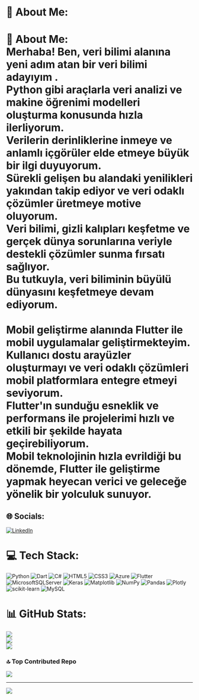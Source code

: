# 💫 About Me:
# 💫 About Me:<br>Merhaba! Ben, veri bilimi alanına yeni adım atan bir veri bilimi adayıyım . <br>Python gibi araçlarla veri analizi ve makine öğrenimi modelleri oluşturma konusunda hızla ilerliyorum. <br>Verilerin derinliklerine inmeye ve anlamlı içgörüler elde etmeye büyük bir ilgi duyuyorum. <br>Sürekli gelişen bu alandaki yenilikleri yakından takip ediyor ve veri odaklı çözümler üretmeye motive oluyorum. <br>Veri bilimi, gizli kalıpları keşfetme ve gerçek dünya sorunlarına veriyle destekli çözümler sunma fırsatı sağlıyor. <br>Bu tutkuyla, veri biliminin büyülü dünyasını keşfetmeye devam ediyorum.<br><br>Mobil geliştirme alanında  Flutter ile mobil uygulamalar geliştirmekteyim. <br>Kullanıcı dostu arayüzler oluşturmayı ve veri odaklı çözümleri mobil platformlara entegre etmeyi seviyorum. <br>Flutter'ın sunduğu esneklik ve performans ile projelerimi hızlı ve etkili bir şekilde hayata geçirebiliyorum. <br>Mobil teknolojinin hızla evrildiği bu dönemde, Flutter ile geliştirme yapmak heyecan verici ve geleceğe yönelik bir yolculuk sunuyor.


## 🌐 Socials:
[![LinkedIn](https://img.shields.io/badge/LinkedIn-%230077B5.svg?logo=linkedin&logoColor=white)](https://linkedin.com/in/[![LinkedIn](https://img.shields.io/badge/LinkedIn-%230077B5.svg?logo=linkedin&logoColor=white)](https://linkedin.com/in/https://www.linkedin.com/in/talha-pamukcu-9aa66b251/) ) 

# 💻 Tech Stack:
![Python](https://img.shields.io/badge/python-3670A0?style=flat&logo=python&logoColor=ffdd54) ![Dart](https://img.shields.io/badge/dart-%230175C2.svg?style=flat&logo=dart&logoColor=white) ![C#](https://img.shields.io/badge/c%23-%23239120.svg?style=flat&logo=csharp&logoColor=white) ![HTML5](https://img.shields.io/badge/html5-%23E34F26.svg?style=flat&logo=html5&logoColor=white) ![CSS3](https://img.shields.io/badge/css3-%231572B6.svg?style=flat&logo=css3&logoColor=white) ![Azure](https://img.shields.io/badge/azure-%230072C6.svg?style=flat&logo=microsoftazure&logoColor=white) ![Flutter](https://img.shields.io/badge/Flutter-%2302569B.svg?style=flat&logo=Flutter&logoColor=white) ![MicrosoftSQLServer](https://img.shields.io/badge/Microsoft%20SQL%20Server-CC2927?style=flat&logo=microsoft%20sql%20server&logoColor=white) ![Keras](https://img.shields.io/badge/Keras-%23D00000.svg?style=flat&logo=Keras&logoColor=white) ![Matplotlib](https://img.shields.io/badge/Matplotlib-%23ffffff.svg?style=flat&logo=Matplotlib&logoColor=black) ![NumPy](https://img.shields.io/badge/numpy-%23013243.svg?style=flat&logo=numpy&logoColor=white) ![Pandas](https://img.shields.io/badge/pandas-%23150458.svg?style=flat&logo=pandas&logoColor=white) ![Plotly](https://img.shields.io/badge/Plotly-%233F4F75.svg?style=flat&logo=plotly&logoColor=white) ![scikit-learn](https://img.shields.io/badge/scikit--learn-%23F7931E.svg?style=flat&logo=scikit-learn&logoColor=white) ![MySQL](https://img.shields.io/badge/mysql-%2300000f.svg?style=flat&logo=mysql&logoColor=white)
# 📊 GitHub Stats:
![](https://github-readme-stats.vercel.app/api?username=PMKC3234&theme=radical&hide_border=false&include_all_commits=false&count_private=false)<br/>
![](https://github-readme-streak-stats.herokuapp.com/?user=PMKC3234&theme=radical&hide_border=false)<br/>
![](https://github-readme-stats.vercel.app/api/top-langs/?username=PMKC3234&theme=radical&hide_border=false&include_all_commits=false&count_private=false&layout=compact)

### 🔝 Top Contributed Repo
![](https://github-contributor-stats.vercel.app/api?username=PMKC3234&limit=5&theme=radical&combine_all_yearly_contributions=true)

---
[![](https://visitcount.itsvg.in/api?id=PMKC3234&icon=5&color=0)](https://visitcount.itsvg.in)

<!-- Proudly created with GPRM ( https://gprm.itsvg.in ) -->
